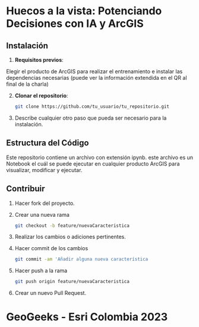 # Huecos a la vista: Potenciando Decisiones con IA y ArcGIS

## Instalación

1. **Requisitos previos**: 

Elegir el producto de ArcGIS para realizar el entrenamiento e instalar las dependencias necesarias (puede ver la información extendida en el QR al final de la charla)

2. **Clonar el repositorio**:

    ```bash
    git clone https://github.com/tu_usuario/tu_repositorio.git
    ```

3. Describe cualquier otro paso que pueda ser necesario para la instalación.

## Estructura del Código

Este repositorio contiene un archivo con extensión ipynb. este archivo es un Notebook el cuál se puede ejecutar en cualquier producto ArcGIS para visualizar, modificar y ejecutar.

## Contribuir

1. Hacer fork del proyecto.
2. Crear una nueva rama
   ```bash
   git checkout -b feature/nuevaCaracteristica
   ````
4. Realizar los cambios o adiciones pertinentes.
5. Hacer commit de los cambios
   ```bash
   git commit -am 'Añadir alguna nueva característica
   ````
8. Hacer push a la rama 

    ```bash
    git push origin feature/nuevaCaracteristica
    ````
    
10. Crear un nuevo Pull Request.



# GeoGeeks - Esri Colombia 2023
